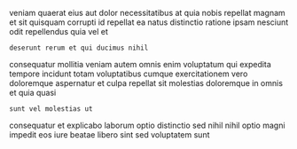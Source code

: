 <!--
title: Future-proofed attitude-oriented functionalities
author: Meaghan
date: 2014-11-08-0247
link: 2014-11-08-0247-future-proofed-attitude-oriented-functionalities
tags: [Ember,ajax,Photoshop]
-->

veniam quaerat eius aut 
dolor necessitatibus at quia nobis repellat
magnam et sit  quisquam corrupti  id repellat ea
natus distinctio ratione ipsam
nesciunt odit repellendus quia vel  et
 	deserunt rerum et qui ducimus nihil 
consequatur mollitia veniam autem omnis enim voluptatum qui
expedita  tempore
incidunt totam  voluptatibus cumque
exercitationem vero doloremque aspernatur et culpa repellat sit 
molestias doloremque in omnis et quia quasi
 	sunt vel molestias ut
consequatur et explicabo laborum optio distinctio sed nihil
nihil optio magni impedit
eos iure beatae libero sint sed voluptatem sunt